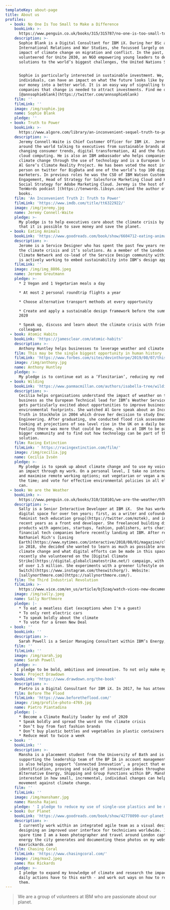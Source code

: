 ```yaml
---
templateKey: about-page
title: About us
profiles:
  - book: No One Is Too Small to Make a Difference
    bookLink: >-
      https://www.penguin.co.uk/books/315/315787/no-one-is-too-small-to-make-a-difference/9780141992716.html
    description: >-
      Sophie Blank is a Digital Consultant for IBM iX. During her BSc and MSc in
      International Relations and War Studies, she focussed largely on the
      impact of climate change on migration and conflict. In the past, she
      volunteered for Unite 2030, an NGO empowering young leaders to develop
      solutions to the world’s biggest challenges, the United Nations SDGs.


      Sophie is particularly interested in sustainable investment. We, as
      individuals, can have an impact on what the future looks like by investing
      our money into a better world. It is an easy way of signalling to
      companies that change is needed to attract investments. Find me on Instagram: [@annsophieblank](https://www.instagram.com/annsophieblank/) and Twitter:
      [@annsophieblank](https://twitter.com/annsophieblank)
    film: ''
    filmLink: ''
    image: /img/sophie.jpg
    name: Sophie Blank
    pledge: ''
  - book: Truth to Power
    bookLink: >-
      https://www.algore.com/library/an-inconvenient-sequel-truth-to-power-a39b1050-d846-4b9e-a4e7-3b5fd6bb6b03
    description: >-
      Jeremy Connell-Waite is Chief Customer Officer for IBM iX.  Jeremy travels
      around the world talking to executives from sustainable brands about
      changing consumer trends, digital transformation, AI and the future of
      cloud computing. He is also an IBM ambassador who helps companies combat
      climate change through the use of technology and is a European leader for
      Al Gore’s Climate Reality Project. He has been voted the most influential
      person on twitter for BigData and one of the world’s top 100 digital
      marketers. In previous roles he was the CSO of IBM Watson Customer
      Engagement, Head of Strategy for Salesforce Marketing Cloud and Head of
      Social Strategy for Adobe Marketing Cloud. Jeremy is the host of [The
      TenWords podcast ](https://tenwords.libsyn.com/)and the author of four
      books.
    film: 'An Inconvenient Truth 2: Truth to Power'
    filmLink: 'https://www.imdb.com/title/tt6322922/'
    image: /img/jeremy.jpg
    name: Jeremy Connell-Waite
    pledge: >-
      My pledge is to help executives care about the climate crisis by showing
      that it is possible to save money and save the planet.
  - book: Eating Animals
    bookLink: 'https://www.goodreads.com/book/show/6604712-eating-animals'
    description: >-
      Jerome is a Service Designer who has spent the past few years researching
      the climate crisis and it’s solutions. As a member of the London Design +
      Climate Network and co-lead of the Service Design community within IBM, he
      is actively working to embed sustainability into IBM’s design approach. Twitter: [@jeromegreutmann](https://twitter.com/jeromegreutmann)
    filmLink: ''
    image: /img/img_8806.jpeg
    name: Jerome Greutmann
    pledge: >-
      * 2 Vegan and 1 Vegetarian meals a day

      * At most 2 personal roundtrip flights a year

      * Choose alternative transport methods at every opportunity

      * Create and apply a sustainable design framework before the summer of
      2020

      * Speak up, discuss and learn about the climate crisis with friends and
      colleagues
  - book: Atomic Habits
    bookLink: 'https://jamesclear.com/atomic-habits'
    description: >-
      Anthony Huntley helps businesses to leverage weather and climate data in their business decisions to create value for their customers, society and shareholders. As IBM’s Leader for Weather Services & Analytics in the UK, he works with business in every industry, from leading food retailers, to F1 teams, to advance from hoping that weather is favourable for their business, to capitalising on whatever the weather brings. With IBM’s ‘The Weather Company’ and with the world’s leading weather data, he helps improve forecasts of renewable energy generation, minimise wastage with retailer demand forecasting, and help enhance precision agriculture techniques to increase yield to feed the world. As a founding member of the Global Climate Risk, Transition & Resilience offering, he helps companies to quantify their climate related financial risk, and how to minimise it; in the process, making companies much more conscious about what their own climate impact is, and how they can reduce it. Outside of work he loves to learn, get into nature and capture photos & drone videos of our incredible world.
    film: This may be the single biggest opportunity in human history
    filmLink: 'https://www.forbes.com/sites/devinthorpe/2019/08/07/this-may-be-the-single-biggest-business-opportunity-in-human-history/amp/?fbclid=IwAR2ACkMhsga9b_h_xc3mE9p9Zb1A4sjDninrwKjsJguphE6dsDJvr5Bym0M'
    image: /img/anthony.jpg
    name: Anthony Huntley
    pledge: >-
      My pledge is to continue eat as a ‘Flexitarian’, reducing my red meat consumption (as it’s the worst offender in terms of negative carbon impact), live a ‘minimalist lifestyle’ to reduce my personal consumption carbon footprint, and help others find great resources helping address the climate crisis both inside IBM, and beyond.
  - book: Wilding
    bookLink: 'https://www.panmacmillan.com/authors/isabella-tree/wilding/9781509805099'
    description: >-
      Cecilia helps organisations understand the impact of weather on their
      business as the European Technical lead for IBM’s Weather Services. She
      gets particularly excited about opportunities to improve businesses’
      environmental footprints. She watched Al Gore speak about an Inconvenient
      Truth in Stockholm in 2004 which drove her decision to study Environmental
      Engineering. After graduating, she conducted flood risk assessments,
      looking at projections of sea level rise in the UK on a daily basis.
      Feeling there was more that could be done, she is at IBM to be part of a
      bigger community and to find out how technology can be part of the
      solution.
    film: Racing Extinction
    filmLink: ' https://racingextinction.com/film/'
    image: /img/cecilia.jpg
    name: Cecilia Ivsén
    pledge: >-
      My pledge is to speak up about climate change and to use my voice to make
      an impact through my work. On a personal level, I take no internal flights
      and maximise remote working options; eat vegetarian or vegan a majority of
      the time; and vote for effective environmental policies in all elections I
      can.
  - book: We are the Weather
    bookLink: >-
      https://www.penguin.co.uk/books/310/310101/we-are-the-weather/9780241363331.html
    description: >-
      Sally is a Senior Interactive Developer at IBM iX.  She has worked in the
      digital space for over ten years; first, as a writer and cofounder of [a
      feminist tech education group](https://twitter.com/mztek), and in more
      recent years as a front end developer. She freelanced building digital
      products with agencies, startups, fashion, publishers, arts charities and
      financial tech companies before recently landing at IBM. After reading
      Nathaniel Rich's [Losing
      Earth](https://www.nytimes.com/interactive/2018/08/01/magazine/climate-change-losing-earth.html)
      in 2018, she decided she wanted to learn as much as possible around
      climate change and what digital efforts can be made in this space.  Most
      recently she volunteered on the [Digital Climate
      Strike](https://digital.globalclimatestrike.net/) campaign, with a reach
      of over 1.5 million. She experiments with a greener lifestyle on [The
      Switch](https://www.instagram.com/theswitchorg/). Website:
      [sallynorthmore.com](https://sallynorthmore.com/).
    film: The Third Industrial Revolution
    filmLink: >-
      https://www.vice.com/en_us/article/bj5zaq/watch-vices-new-documentary-the-third-industrial-revolution-a-radical-new-sharing-economy
    image: /img/sally.jpeg
    name: Sally Northmore
    pledge: |-
      * To eat a meatless diet (exceptions when I'm a guest)
      * To only rent electric cars
      * To speak boldly about the climate
      * To vote for a Green New Deal
  - book: ''
    bookLink: ''
    description: >-
      Sarah Powell is a Senior Managing Consultant within IBM’s Energy, Environment & Utilities industry team in Europe. With a background in organisational change and transformation, Sarah’s goal is to develop cross-industry solutions, using exponential technologies such as Artificial Intelligence (AI), Blockchain and Advanced Analytics, to challenge existing behaviours, ecosystems and business models, in the quest for cleaner, greener and more sustainable living.  Sarah’s passion for sustainability was reinforced through her recent sabbatical to the Americas, where she witnessed the devastating effects of plastic pollution and climate change first-hand.
    film: ''
    filmLink: ''
    image: /img/sarah.jpg
    name: Sarah Powell
    pledge: >-
     I pledge to be bold, ambitious and innovative. To not only make my clients successful, but do so in a cleaner, greener, and more sustainable way. The needs and solutions are all around us and we have the skills, knowledge, platform and network to make this happen.
  - book: Project Drawdown
    bookLink: 'https://www.drawdown.org/the-book'
    description: >-
      Pietro is a Digital Consultant for IBM iX. In 2017, he has attended the World Business Council for Sustainable Development in Switzerland and the Circular Economy summit 2019 in London. Fuelled by a year's backpacking around the world, falling in love with nature's wonders, Pietro has grown passionate about the issues concerning global warming, and is on the quest to use the power of storytelling, technology and human creativity to drive social and environmental change.
    film: Before The Flood
    filmLink: 'https://www.beforetheflood.com/'
    image: /img/profile-photo-4769.jpg
    name: Pietro Piantadina
    pledge: |-
      * Become a Climate Reality leader by end of 2020
      * Speak boldly and spread the word on the climate crisis
      * Don’t buy from fast fashion brands
      * Don’t buy plastic bottles and vegetables in plastic containers
      * Reduce meat to twice a week
  - book: ''
    bookLink: ''
    description: >-
      Mansha is a placement student from the University of Bath and is currently
      supporting the leadership team of the BP IA in account management. Mansha
      is also helping support ‘Connected Innovation’, a project that enables the
      identification, proving and scaling of innovative ideas throughout
      Alternative Energy, Shipping and Group Functions within BP. Mansha is
      interested in how small, incremental, individual changes can help in the
      movement against climate change.
    film: ''
    filmLink: ''
    image: /img/manshamr.jpg
    name: Mansha Rajani
    pledge: ' I pledge to reduce my use of single-use plastics and be more energy efficient.'
  - book: Our Planet
    bookLink: 'https://www.goodreads.com/book/show/42778090-our-planet'
    description: >-
      I currently work within an integrated agile team as a visual designer,
      designing an improved user interface for technicians worldwide. In my
      spare time I am a keen photographer and travel around London capturing the
      energy the city generates and documenting these photos on my website
      maxrickards.com
    film: Chasing Coral
    filmLink: 'https://www.chasingcoral.com/'
    image: /img/max2.jpeg
    name: Max Rickards
    pledge: >-
      I pledge to expand my knowledge of climate and research the impacts my
      daily actions have to this earth - and work out ways on how to reduce
      them.
---
```

>  We are a group of volunteers at IBM who are passionate about  our planet.
